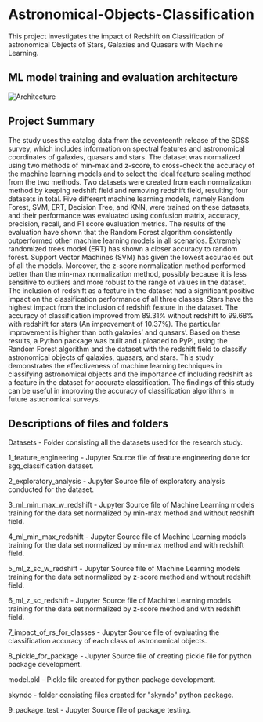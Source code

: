 # Astronomical-Objects-Classification
This project investigates the impact of Redshift on Classification of astronomical Objects of Stars, Galaxies and Quasars with Machine Learning.

## ML model training and evaluation architecture

![Architecture](https://user-images.githubusercontent.com/108488940/235837891-16cf41b1-009c-4b11-abcd-a62eda8eb562.png)

## Project Summary

The study uses the catalog data from the seventeenth release of the SDSS survey, which includes information on spectral features and astronomical coordinates of galaxies, quasars and stars. The dataset was normalized using two methods of min-max and z-score, to cross-check the accuracy of the machine learning models and to select the ideal feature scaling method from the two methods. Two datasets were created from each normalization method by keeping redshift field and removing redshift field, resulting four datasets in total. Five different machine learning models, namely Random Forest, SVM, ERT, Decision Tree, and KNN, were trained on these datasets, and their performance was evaluated using confusion matrix, accuracy, precision, recall, and F1 score evaluation metrics.
The results of the evaluation have shown that the Random Forest algorithm consistently outperformed other machine learning models in all scenarios. Extremely randomized trees model (ERT) has shown a closer accuracy to random forest. Support Vector Machines (SVM) has given the lowest accuracies out of all the models. Moreover, the z-score normalization method performed better than the min-max normalization method, possibly because it is less sensitive to outliers and more robust to the range of values in the dataset. The inclusion of redshift as a feature in the dataset had a significant positive impact on the classification performance of all three classes.
Stars have the highest impact from the inclusion of redshift feature in the dataset. The accuracy of classification improved from 89.31% without redshift to 99.68% with redshift for stars (An improvement of 10.37%). The particular improvement is higher than both galaxies’ and quasars’.
Based on these results, a Python package was built and uploaded to PyPI, using the Random Forest algorithm and the dataset with the redshift field to classify astronomical objects of galaxies, quasars, and stars. This study demonstrates the effectiveness of machine learning techniques in classifying astronomical objects and the importance of including redshift as a feature in the dataset for accurate classification. The findings of this study can be useful in improving the accuracy of classification algorithms in future astronomical surveys.


## Descriptions of files and folders

Datasets - Folder consisting all the datasets used for the research study.

1_feature_engineering  -  Jupyter Source file of feature engineering done for sgq_classification dataset.

2_exploratory_analysis - Jupyter Source file of exploratory analysis conducted for the dataset.

3_ml_min_max_w_redshift - Jupyter Source file of Machine Learning models training for the data set normalized by min-max method and without redshift field.

4_ml_min_max_redshift - Jupyter Source file of Machine Learning models training for the data set normalized by min-max method and with redshift field.

5_ml_z_sc_w_redshift - Jupyter Source file of Machine Learning models training for the data set normalized by z-score method and without redshift field.

6_ml_z_sc_redshift - Jupyter Source file of Machine Learning models training for the data set normalized by z-score method and with redshift field.

7_impact_of_rs_for_classes - Jupyter Source file of evaluating the classification accuracy of each class of astronomical objects.

8_pickle_for_package - Jupyter Source file of creating pickle file for python package development.

model.pkl - Pickle file created for python package development.

skyndo - folder consisting files created for "skyndo" python package.

9_package_test - Jupyter Source file of package testing.

